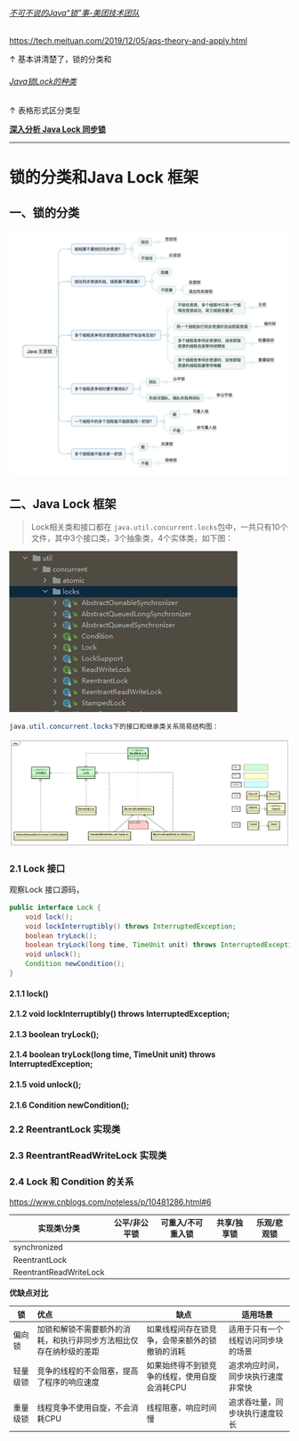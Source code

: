 ###### [不可不说的Java“锁”事-美团技术团队](https://tech.meituan.com/2018/11/15/java-lock.html)

https://tech.meituan.com/2019/12/05/aqs-theory-and-apply.html

↑ 基本讲清楚了，锁的分类和

###### [Java锁Lock的种类](https://segmentfault.com/a/1190000022456039)

↑ 表格形式区分类型

**[深入分析 Java Lock 同步锁](https://segmentfault.com/a/1190000038416906)**

---

# 锁的分类和Java Lock 框架

## 一、锁的分类

![Java锁分类](..\images\Java主流锁.png)



## 二、Java  Lock 框架

> Lock相关类和接口都在 `java.util.concurrent.locks`包中，一共只有10个文件，其中3个接口类，3个抽象类，4个实体类，如下图：

![](../images/Locks.png)

```java
java.util.concurrent.locks下的接口和继承类关系简易结构图：
```

![](../images/JavaLockPF.png)

### 2.1 Lock 接口

观察Lock 接口源码，

```java
public interface Lock {
	void lock();
	void lockInterruptibly() throws InterruptedException;
	boolean tryLock();
	boolean tryLock(long time, TimeUnit unit) throws InterruptedException;
	void unlock();
	Condition newCondition();
}
```

#### 2.1.1 lock()

#### 2.1.2 void lockInterruptibly() throws InterruptedException;

#### 2.1.3 boolean tryLock();

#### 2.1.4 boolean tryLock(long time, TimeUnit unit) throws InterruptedException;

#### 2.1.5 void unlock();

#### 2.1.6 Condition newCondition();



### 2.2 ReentrantLock 实现类

### 2.3 ReentrantReadWriteLock 实现类



### 2.4 Lock 和 Condition  的关系

https://www.cnblogs.com/noteless/p/10481286.html#6





| 实现类\分类            | **公平/非公平锁** | **可重入/不可重入锁** | **共享/独享锁** | **乐观/悲观锁** |
| ---------------------- | ----------------- | --------------------- | --------------- | --------------- |
| synchronized           |                   |                       |                 |                 |
| ReentrantLock          |                   |                       |                 |                 |
| ReentrantReadWriteLock |                   |                       |                 |                 |

**优缺点对比**

| 锁       | 优点                                                         | 缺点                                           | 适用场景                           |
| -------- | :----------------------------------------------------------- | ---------------------------------------------- | ---------------------------------- |
| 偏向锁   | 加锁和解锁不需要额外的消耗，和执行非同步方法相比仅存在纳秒级的差距 | 如果线程间存在锁竞争，会带来额外的锁撤销的消耗 | 适用于只有一个线程访问同步块的场景 |
| 轻量级锁 | 竞争的线程的不会阻塞，提高了程序的响应速度                   | 如果始终得不到锁竞争的线程，使用自旋会消耗CPU  | 追求响应时间，同步块执行速度非常快 |
| 重量级锁 | 线程竞争不使用自旋，不会消耗CPU                              | 线程阻塞，响应时间慢                           | 追求吞吐量，同步块执行速度较长     |
